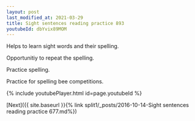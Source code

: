 ```yaml
---
layout: post
last_modified_at: 2021-03-29
title: Sight sentences reading practice 893
youtubeId: dbYvix89MOM
---
```

 
 
Helps to learn sight words and their spelling.

Opportunitiy to repeat the spelling. 

Practice spelling. 
 
Practice for spelling bee competitions. 
 
{% include youtubePlayer.html id=page.youtubeId %}
 
 

[Next]({{ site.baseurl }}{% link  split1/_posts/2016-10-14-Sight sentences reading practice 677.md%})
 
